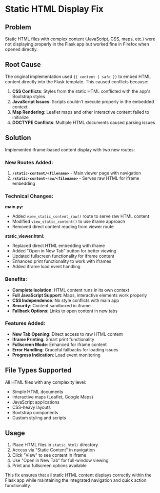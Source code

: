 # Static HTML Display Fix

## Problem
Static HTML files with complex content (JavaScript, CSS, maps, etc.) were not displaying properly in the Flask app but worked fine in Firefox when opened directly.

## Root Cause
The original implementation used `{{ content | safe }}` to embed HTML content directly into the Flask template. This caused conflicts because:

1. **CSS Conflicts**: Styles from the static HTML conflicted with the app's Bootstrap styles
2. **JavaScript Issues**: Scripts couldn't execute properly in the embedded context
3. **Map Rendering**: Leaflet maps and other interactive content failed to initialize
4. **DOCTYPE Conflicts**: Multiple HTML documents caused parsing issues

## Solution
Implemented iframe-based content display with two new routes:

### New Routes Added:
1. **`/static-content/<filename>`** - Main viewer page with navigation
2. **`/static-content-raw/<filename>`** - Serves raw HTML for iframe embedding

### Technical Changes:

**main.py:**
- Added `view_static_content_raw()` route to serve raw HTML content
- Modified `view_static_content()` to use iframe approach
- Removed direct content reading from viewer route

**static_viewer.html:**
- Replaced direct HTML embedding with iframe
- Added "Open in New Tab" button for better viewing
- Updated fullscreen functionality for iframe content
- Enhanced print functionality to work with iframes
- Added iframe load event handling

### Benefits:
- **Complete Isolation**: HTML content runs in its own context
- **Full JavaScript Support**: Maps, interactive elements work properly
- **CSS Independence**: No style conflicts with main app
- **Security**: Content sandboxed in iframe
- **Fallback Options**: Links to open content in new tabs

### Features Added:
- **New Tab Opening**: Direct access to raw HTML content
- **Iframe Printing**: Smart print functionality
- **Fullscreen Mode**: Enhanced for iframe content
- **Error Handling**: Graceful fallbacks for loading issues
- **Progress Indication**: Load event monitoring

## File Types Supported
All HTML files with any complexity level:
- Simple HTML documents
- Interactive maps (Leaflet, Google Maps)
- JavaScript applications
- CSS-heavy layouts
- Bootstrap components
- Custom styling and scripts

## Usage
1. Place HTML files in `static_html/` directory
2. Access via "Static Content" in navigation
3. Click "View" to see content in iframe
4. Use "Open in New Tab" for full-window viewing
5. Print and fullscreen options available

This fix ensures that all static HTML content displays correctly within the Flask app while maintaining the integrated navigation and quick action functionality.